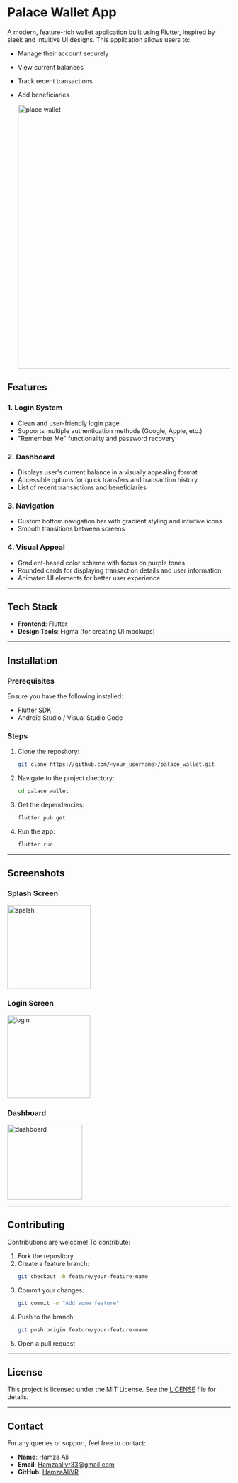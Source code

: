 # Palace Wallet App

A modern, feature-rich wallet application built using Flutter, inspired by sleek and intuitive UI designs. This application allows users to:

- Manage their account securely
- View current balances
- Track recent transactions
- Add beneficiaries

  <img width="594" alt="place wallet" src="https://github.com/user-attachments/assets/89dabfb0-c5f8-4c70-8c41-62900447d836" />

## Features

### 1. **Login System**

- Clean and user-friendly login page
- Supports multiple authentication methods (Google, Apple, etc.)
- "Remember Me" functionality and password recovery

### 2. **Dashboard**

- Displays user's current balance in a visually appealing format
- Accessible options for quick transfers and transaction history
- List of recent transactions and beneficiaries

### 3. **Navigation**

- Custom bottom navigation bar with gradient styling and intuitive icons
- Smooth transitions between screens

### 4. **Visual Appeal**

- Gradient-based color scheme with focus on purple tones
- Rounded cards for displaying transaction details and user information
- Animated UI elements for better user experience

---

## Tech Stack

- **Frontend**: Flutter
- **Design Tools**: Figma (for creating UI mockups)

---

## Installation

### Prerequisites

Ensure you have the following installed:

- Flutter SDK
- Android Studio / Visual Studio Code

### Steps

1. Clone the repository:
   ```bash
   git clone https://github.com/<your_username>/palace_wallet.git
   ```
2. Navigate to the project directory:
   ```bash
   cd palace_wallet
   ```
3. Get the dependencies:
   ```bash
   flutter pub get
   ```
4. Run the app:
   ```bash
   flutter run
   ```

---

## Screenshots

### Splash Screen

<img width="188" alt="spalsh" src="https://github.com/user-attachments/assets/5e726117-9c39-48b1-8eb8-61c279bc1f0a" />


### Login Screen

<img width="187" alt="login" src="https://github.com/user-attachments/assets/3468c59f-a772-4378-8d22-9e933ce18b81" />


### Dashboard

<img width="169" alt="dashboard" src="https://github.com/user-attachments/assets/71520ff5-0568-458c-9929-bca73f3fdcd2" />


---

## Contributing

Contributions are welcome! To contribute:

1. Fork the repository
2. Create a feature branch:
   ```bash
   git checkout -b feature/your-feature-name
   ```
3. Commit your changes:
   ```bash
   git commit -m "Add some feature"
   ```
4. Push to the branch:
   ```bash
   git push origin feature/your-feature-name
   ```
5. Open a pull request

---

## License

This project is licensed under the MIT License. See the [LICENSE](LICENSE) file for details.

---

## Contact

For any queries or support, feel free to contact:

- **Name**: Hamza Ali
- **Email**: [Hamzaalivr33@gmail.com](mailto\:Hamzaalivr33@gmail.com)
- **GitHub**: [HamzaAliVR](https://github.com/HamzaAliVR)

